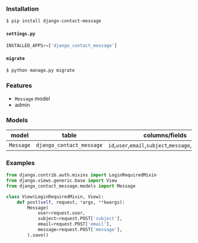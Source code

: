 ### Installation
```bash
$ pip install django-contact-message
```

#### `settings.py`
```python
INSTALLED_APPS+=['django_contact_message']
```

#### `migrate`
```bash
$ python manage.py migrate
```

### Features
+   `Message` model
+   admin

### Models
model|table|columns/fields
-|-|-
`Message`|`django_contact_message`|`id`,`user`,`email`,`subject`,`message`,`created_at`

### Examples
```python
from django.contrib.auth.mixins import LoginRequiredMixin
from django.views.generic.base import View
from django_contact_message.models import Message

class View(LoginRequiredMixin, View):
    def post(self, request, *args, **kwargs):
        Message(
            user=request.user,
            subject=request.POST['subject'],
            email=request.POST['email'],
            message=request.POST['message'],
        ).save()
```

